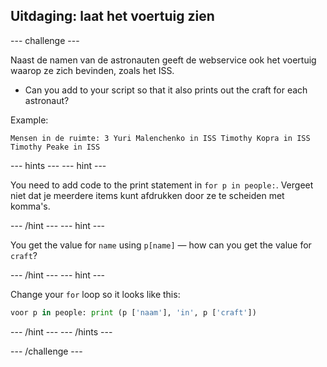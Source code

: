 ## Uitdaging: laat het voertuig zien

\--- challenge \---

Naast de namen van de astronauten geeft de webservice ook het voertuig waarop ze zich bevinden, zoals het ISS.

+ Can you add to your script so that it also prints out the craft for each astronaut? 

Example:

    Mensen in de ruimte: 3 Yuri Malenchenko in ISS Timothy Kopra in ISS Timothy Peake in ISS
    

\--- hints \--- \--- hint \---

You need to add code to the print statement in `for p in people:`. Vergeet niet dat je meerdere items kunt afdrukken door ze te scheiden met komma's.

\--- /hint \--- \--- hint \---

You get the value for `name` using `p[name]` — how can you get the value for `craft`?

\--- /hint \--- \--- hint \---

Change your `for` loop so it looks like this:

```python
voor p in people: print (p ['naam'], 'in', p ['craft'])
```

\--- /hint \--- \--- /hints \---

\--- /challenge \---